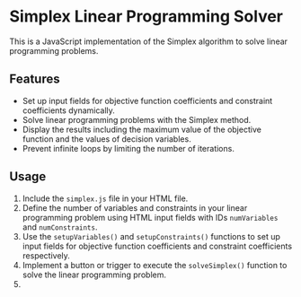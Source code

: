 # Simplex Linear Programming Solver

This is a JavaScript implementation of the Simplex algorithm to solve linear programming problems.

## Features

- Set up input fields for objective function coefficients and constraint coefficients dynamically.
- Solve linear programming problems with the Simplex method.
- Display the results including the maximum value of the objective function and the values of decision variables.
- Prevent infinite loops by limiting the number of iterations.

## Usage

1. Include the `simplex.js` file in your HTML file.
2. Define the number of variables and constraints in your linear programming problem using HTML input fields with IDs `numVariables` and `numConstraints`.
3. Use the `setupVariables()` and `setupConstraints()` functions to set up input fields for objective function coefficients and constraint coefficients respectively.
4. Implement a button or trigger to execute the `solveSimplex()` function to solve the linear programming problem.
5. 
